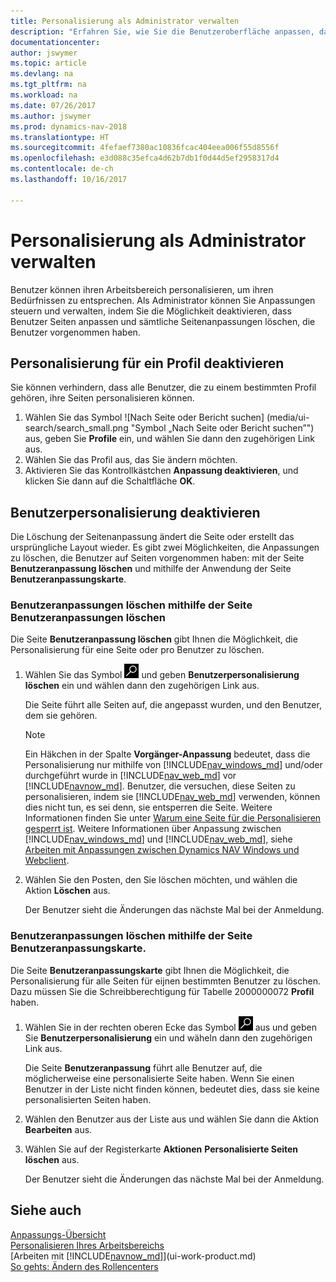 ```yaml
---
title: Personalisierung als Administrator verwalten
description: "Erfahren Sie, wie Sie die Benutzeroberfläche anpassen, damit diese Ihren Bedürfnissen entspricht."
documentationcenter: 
author: jswymer
ms.topic: article
ms.devlang: na
ms.tgt_pltfrm: na
ms.workload: na
ms.date: 07/26/2017
ms.author: jswymer
ms.prod: dynamics-nav-2018
ms.translationtype: HT
ms.sourcegitcommit: 4fefaef7380ac10836fcac404eea006f55d8556f
ms.openlocfilehash: e3d088c35efca4d62b7db1f0d44d5ef2958317d4
ms.contentlocale: de-ch
ms.lasthandoff: 10/16/2017

---
```

# <a name="managing-personalization-as-an-administrator"></a>Personalisierung als Administrator verwalten
Benutzer können ihren Arbeitsbereich personalisieren, um ihren Bedürfnissen zu entsprechen. Als Administrator können Sie Anpassungen steuern und verwalten, indem Sie die Möglichkeit deaktivieren, dass Benutzer Seiten anpassen und sämtliche Seitenanpassungen löschen, die Benutzer vorgenommen haben.

## <a name="disable-personalization-for-a-profile"></a>Personalisierung für ein Profil deaktivieren
Sie können verhindern, dass alle Benutzer, die zu einem bestimmten Profil gehören, ihre Seiten personalisieren können.
1.  Wählen Sie das Symbol ![Nach Seite oder Bericht suchen] (media/ui-search/search_small.png "Symbol „Nach Seite oder Bericht suchen”") aus, geben Sie **Profile** ein, und wählen Sie dann den zugehörigen Link aus.
2.  Wählen Sie das Profil aus, das Sie ändern möchten.
3.  Aktivieren Sie das Kontrollkästchen **Anpassung deaktivieren**, und klicken Sie dann auf die Schaltfläche **OK**.

## <a name="clear-user-personalizations"></a>Benutzerpersonalisierung deaktivieren

Die Löschung der Seitenanpassung ändert die Seite oder erstellt das ursprüngliche Layout wieder. Es gibt zwei Möglichkeiten, die Anpassungen zu löschen, die Benutzer auf Seiten vorgenommen haben: mit der Seite **Benutzeranpassung löschen** und mithilfe der Anwendung der Seite **Benutzeranpassungskarte**.

### <a name="clear-user-personalizations-by-using-the-delete-user-personalization-page"></a>Benutzeranpassungen löschen mithilfe der Seite Benutzeranpassungen löschen

Die Seite **Benutzeranpassung löschen** gibt Ihnen die Möglichkeit, die Personalisierung für eine Seite oder pro Benutzer zu löschen.

1.  Wählen Sie das Symbol ![Nach Seite oder Bericht suchen](media/ui-search/search_small.png "Symbol Nach Seite oder Bericht suchen") und geben **Benutzerpersonalisierung löschen** ein und wählen dann den zugehörigen Link aus.

    Die Seite führt alle Seiten auf, die angepasst wurden, und den Benutzer, dem sie gehören.

    >[!NOTE]
    > Ein Häkchen in der Spalte **Vorgänger-Anpassung** bedeutet, dass die Personalisierung nur mithilfe von [!INCLUDE[nav_windows_md](includes/nav_windows_md.md)] und/oder durchgeführt wurde in [!INCLUDE[nav_web_md](includes/nav_web_md.md)] vor [!INCLUDE[navnow_md](includes/navnow_md.md)]. Benutzer, die versuchen, diese Seiten zu personalisieren, indem sie [!INCLUDE[nav_web_md](includes/nav_web_md.md)] verwenden, können dies nicht tun, es sei denn, sie entsperren die Seite. Weitere Informationen finden Sie unter [Warum eine Seite für die Personalisieren gesperrt ist](ui-personalization-locked.md). Weitere Informationen über Anpassung zwischen [!INCLUDE[nav_windows_md](includes/nav_windows_md.md)] und [!INCLUDE[nav_web_md](includes/nav_web_md.md)], siehe [Arbeiten mit Anpassungen zwischen Dynamics NAV Windows und Webclient](ui-personalization-overview.md#PersonalizationWinWeb).

2. Wählen Sie den Posten, den Sie löschen möchten, und wählen die Aktion **Löschen** aus.

    Der Benutzer sieht die Änderungen das nächste Mal bei der Anmeldung.

### <a name="clear-user-personalizations-by-using-the-user-personalization-card-page"></a>Benutzeranpassungen löschen mithilfe der Seite Benutzeranpassungskarte.

Die Seite **Benutzeranpassungskarte** gibt Ihnen die Möglichkeit, die Personalisierung für alle Seiten für eijnen bestimmten Benutzer zu löschen. Dazu müssen Sie die Schreibberechtigung für Tabelle 2000000072 **Profil** haben.

1.  Wählen Sie in der rechten oberen Ecke das Symbol ![Nach Seite oder Bericht suchen](media/ui-search/search_small.png " Symbol Nach Bericht suche") aus und geben Sie **Benutzerpersonalisierung** ein und wäheln dann den zugehörigen Link aus.

    Die Seite **Benutzeranpassung** führt alle Benutzer auf, die möglicherweise eine personalisierte Seite haben. Wenn Sie einen Benutzer in der Liste nicht finden können, bedeutet dies, dass sie keine personalisierten Seiten haben.

2. Wählen den Benutzer aus der Liste aus und wählen Sie dann die Aktion **Bearbeiten** aus.

3.  Wählen Sie auf der Registerkarte **Aktionen** **Personalisierte Seiten löschen** aus.

    Der Benutzer sieht die Änderungen das nächste Mal bei der Anmeldung.

## <a name="see-also"></a>Siehe auch
[Anpassungs-Übersicht](ui-personalization-overview.md)  
[Personalisieren Ihres Arbeitsbereichs](ui-personalization-user.md)  
[Arbeiten mit [!INCLUDE[navnow_md](includes/navnow_md.md)]](ui-work-product.md)  
[So gehts: Ändern des Rollencenters](change-role.md)  
